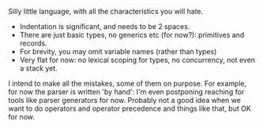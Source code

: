Silly little language, with all the characteristics you will hate.

* Indentation is significant, and needs to be 2 spaces.
* There are just basic types, no generics etc (for now?): primitives and records.
* For brevity, you may omit variable names (rather than types)
* Very flat for now: no lexical scoping for types, no concurrency, not even a stack yet.

I intend to make all the mistakes, some of them on purpose. For example, for now the parser is written 'by hand': I'm even postponing reaching for tools like parser generators for now. Probably not a good idea when we want to do operators and operator precedence and things like that, but OK for now.